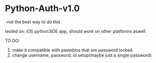 # Python-Auth-v1.0
-not the best way to do this

tested on: iOS python3IDE app, should work on other platforms aswell


TO DO: 
1. make it compatible with pastebins that are password locked
2. change username, password, id setup(maybe just a single password)
